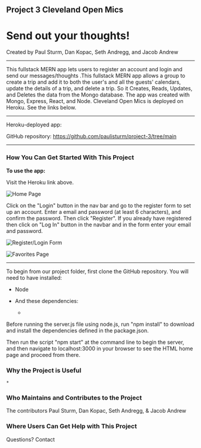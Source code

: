 ## Project 3 Cleveland Open Mics
# Send out your thoughts!

Created by Paul Sturm, Dan Kopac, Seth Andregg, and Jacob Andrew

____________

This fullstack MERN app lets users to register an account and login and send our messages/thoughts .This fullstack MERN app allows a group to create a trip and add it to both the user's and all the guests' calendars, update the details of a trip, and delete a trip. So it Creates, Reads, Updates, and Deletes the data from the Mongo database. The app was created with Mongo, Express, React, and Node.
Cleveland Open Mics is deployed on Heroku. See the links below.

- - - -
Heroku-deployed app: 

GitHub repository: https://github.com/paulisturm/project-3/tree/main
- - - -

### How You Can Get Started With This Project ###

<strong>To use the app:</strong> 

Visit the Heroku link above. 

![Home Page]()

Click on the "Login" button in the nav bar and go to the register form to set up an account. Enter a email and password (at least 6 characters), and confirm the password. Then click "Register". If you already have registered then click on "Log In" button in the navbar and in the form enter your email and password. 

![Register/Login Form]()


![Favorites Page]()

*****************************************************

To begin from our project folder, first clone the GitHub repository. You will need to have installed:

* Node

* And these dependencies:

    * 

Before running the server.js file using node.js, run "npm install" to download and install the dependencies defined in the package.json. 

Then run the script "npm start" at the command line to begin the server, and then navigate to localhost:3000 in your browser to see the HTML home page and proceed from there.

### Why the Project is Useful ### 

    * 

### Who Maintains and Contributes to the Project ###

  The contributors Paul Sturm, Dan Kopac, Seth Andregg, & Jacob Andrew

### Where Users Can Get Help with This Project ###

  Questions? Contact 
